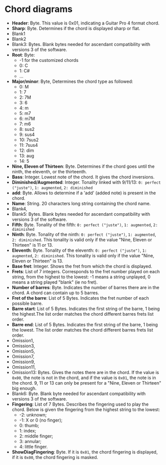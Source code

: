# Chord diagrams

* **Header**: Byte. This value is 0x01, indicating a Guitar Pro 4 format chord.
* **Sharp**: Byte. Determines if the chord is displayed sharp or flat.
* Blank1
* Blank2
* Blank3: Bytes. Blank bytes needed for ascendant compatibility with versions 3 of the software.
* **Root**: Byte: 
  * -1 for the customized chords
  * 0: C
  * 1: C#
  * ...
* **Major/minor**: Byte, Determines the chord type as followed:
  * 0: M
  * 1: 7
  * 2: 7M
  * 3: 6
  * 4: m
  * 5: m7
  * 6: m7M
  * 7: m6
  * 8: sus2
  * 9: sus4
  * 10: 7sus2
  * 11: 7sus4
  * 12: dim
  * 13: aug
  * 14: 5
* **Nine, Eleven of Thirteen**: Byte. Determines if the chord goes until the ninth, the eleventh, or the thirteenth.
* **Bass**: Integer. Lowest note of the chord. It gives the chord inversions.
* **Diminished/Augmented**: Integer. Tonality linked with 9/11/13: `0: perfect ("juste")`, `1: augmented`, `2: diminished`
* **add**: Byte. Allows to determine if a 'add' (added note) is present in the chord.
* **Name**: String. 20 characters long string containing the chord name.
* Blank4,
* Blank5: Bytes. Blank bytes needed for ascendant compatibility with versions 3 of the software.
* **Fifth**: Byte. Tonality of the fifth: `0: perfect ("juste")`, `1: augmented`, `2: diminished`
* **Ninth**: Byte. Tonality of the ninth: `0: perfect ("juste")`, `1: augmented`, `2: diminished`. This tonality is valid only if the value "Nine, Eleven or Thirteen" is 11 or 13.
* **Eleventh**: Byte. Tonality of the eleventh: `0: perfect ("juste")`, `1: augmented`, `2: diminished`. This tonality is valid only if the value "Nine, Eleven or Thirteen" is 13.
* **Base fret**: Integer. Shows the fret from which the chord is displayed.
* **Frets**: List of 7 integers. Corresponds to the fret number played on each string, from the highest to the lowest: -1 means a string unplayed, 0 means a string played "blank" (ie no fret).
* **Number of barres**: Byte. Indicates the number of barres there are in the chord. A chord can contain up to 5 barres.
* **Fret of the barre**: List of 5 Bytes. Indicates the fret number of each possible barre.
* **Barre start**: List of 5 Bytes. Indicates the first string of the barre, 1 being the highest.The list order matches the chord different barres frets list order.
* **Barre end**: List of 5 Bytes. Indicates the first string of the barre, 1 being the lowest. The list order matches the chord different barres frets list order.
* Omission1,
* Omission3,
* Omission5,
* Omission7,
* Omission9,
* Omission11,
* Omission13: Bytes. Gives the notes there are in the chord. If the value is `0x00`, the note is not in the chord, and if the value is `0x01`, the note is in the chord. 9, 11 or 13 can only be present for a "Nine, Eleven or Thirteen" big enough.
* Blank6: Byte. Blank byte needed for ascendant compatibility with versions 3 of the software.
* **Fingering**: List of 7 Bytes. Describes the fingering used to play the chord. Below is given the fingering from the highest string to the lowest:
  * -2: unknown;
  * -1: X or 0 (no finger);
  * 0: thumb;
  * 1: index;
  * 2: middle finger;
  * 3: annular;
  * 4: little finger.
* **ShowDiagFingering**: Byte. If it is `0x01`, the chord fingering is displayed,  if it is `0x00`, the chord fingering is masked.
